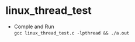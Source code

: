 linux_thread_test
=================
- Comple and Run  
 `gcc linux_thread_test.c -lpthread && ./a.out`

